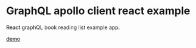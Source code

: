 # GraphQL apollo client react example

React graphQL book reading list example app.

[demo](https://graphql-react-apollo.herokuapp.com)




